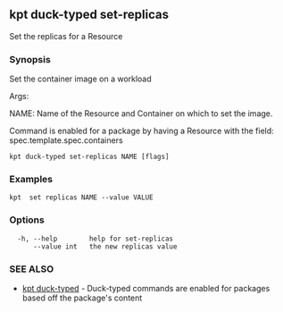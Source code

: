## kpt duck-typed set-replicas

Set the replicas for a Resource

### Synopsis

Set the container image on a workload

Args:

  NAME:
    Name of the Resource and Container on which to set the image.

Command is enabled for a package by having a Resource with the field: spec.template.spec.containers


```
kpt duck-typed set-replicas NAME [flags]
```

### Examples

```
kpt  set replicas NAME --value VALUE
```

### Options

```
  -h, --help        help for set-replicas
      --value int   the new replicas value
```

### SEE ALSO

* [kpt duck-typed](kpt_duck-typed.md)	 - Duck-typed commands are enabled for packages based off the package's content


